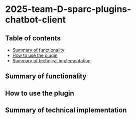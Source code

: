 # 2025-team-D-sparc-plugins-chatbot-client

## Table of contents
* [Summary of functionality](#summary-of-functionality)
* [How to use the plugin](#how-to-use-the-plugin)
* [Summary of technical implementation](#summary-of-technical-implementation)


## Summary of functionality

## How to use the plugin

## Summary of technical implementation
